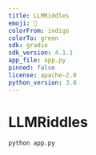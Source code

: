 ```yaml
---
title: LLMRiddles
emoji: 🚀
colorFrom: indigo
colorTo: green
sdk: gradio
sdk_version: 4.1.1
app_file: app.py
pinned: false
license: apache-2.0
python_version: 3.8
---
```


# LLMRiddles

```shell
python app.py
```
